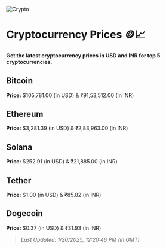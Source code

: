 
![Crypto](https://www.techguide.com.au/wp-content/uploads/2020/11/crypto3.jpeg)

# Cryptocurrency Prices 🪙📈

#### Get the latest cryptocurrency prices in USD and INR for top 5 cryptocurrencies.

## Bitcoin

**Price:** $105,781.00 (in USD) & ₹91,53,512.00 (in INR)

## Ethereum

**Price:** $3,281.39 (in USD) & ₹2,83,963.00 (in INR)

## Solana

**Price:** $252.91 (in USD) & ₹21,885.00 (in INR)

## Tether

**Price:** $1.00 (in USD) & ₹85.82 (in INR)

## Dogecoin

**Price:** $0.37 (in USD) & ₹31.93 (in INR)

> _Last Updated: 1/20/2025, 12:20:46 PM (in GMT)_
